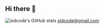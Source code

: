 ## Hi there 👋

![sidcode's GitHub stats](https://github-readme-stats.vercel.app/api?username=abdullahkim&theme=dark&show_icons=true)
sidcode@gmail.com
<!--
**abdullahkim/abdullahkim** is a ✨ _special_ ✨ repository because its `README.md` (this file) appears on your GitHub profile.

Here are some ideas to get you started:

- 🔭 I’m currently working on ...
- 🌱 I’m currently learning ...
- 👯 I’m looking to collaborate on ...
- 🤔 I’m looking for help with ...
- 💬 Ask me about ...
- 📫 How to reach me: ...
- 😄 Pronouns: ...
- ⚡ Fun fact: ...
-->
